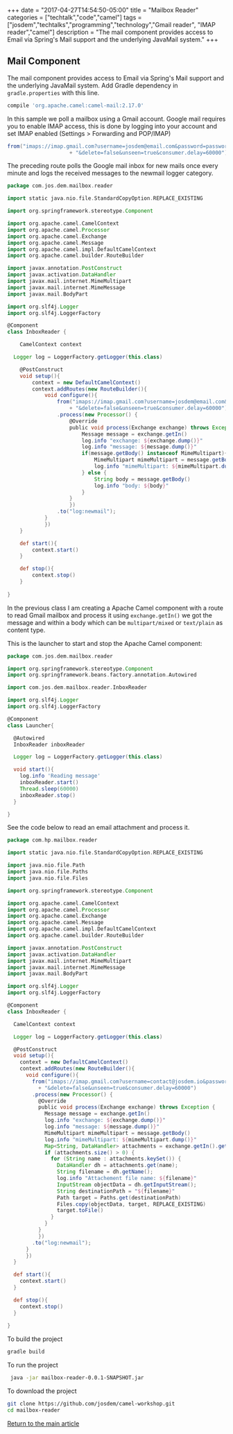 +++
date = "2017-04-27T14:54:50-05:00"
title = "Mailbox Reader"
categories = ["techtalk","code","camel"]
tags = ["josdem","techtalks","programming","technology","Gmail reader", "IMAP reader","camel"]
description = "The mail component provides access to Email via Spring's Mail support and the underlying JavaMail system."
+++


## Mail Component

The mail component provides access to Email via Spring's Mail support and the underlying JavaMail system. Add Gradle dependency in `gradle.properties` with this line.

```groovy
compile 'org.apache.camel:camel-mail:2.17.0'
```

In this sample we poll a mailbox using a Gmail account. Google mail requires you to enable IMAP access, this is done by logging into your account and set IMAP enabled (Settings > Forwarding and POP/IMAP)

```groovy
from("imaps://imap.gmail.com?username=josdem@email.com&password=password"
					+ "&delete=false&unseen=true&consumer.delay=60000")
```

The preceding route polls the Google mail inbox for new mails once every minute and logs the received messages to the newmail logger category.

```groovy
package com.jos.dem.mailbox.reader

import static java.nio.file.StandardCopyOption.REPLACE_EXISTING

import org.springframework.stereotype.Component

import org.apache.camel.CamelContext
import org.apache.camel.Processor
import org.apache.camel.Exchange
import org.apache.camel.Message
import org.apache.camel.impl.DefaultCamelContext
import org.apache.camel.builder.RouteBuilder

import javax.annotation.PostConstruct
import javax.activation.DataHandler
import javax.mail.internet.MimeMultipart
import javax.mail.internet.MimeMessage
import javax.mail.BodyPart

import org.slf4j.Logger
import org.slf4j.LoggerFactory

@Component
class InboxReader {

	CamelContext context

  Logger log = LoggerFactory.getLogger(this.class)

	@PostConstruct
	void setup(){
		context = new DefaultCamelContext()
		context.addRoutes(new RouteBuilder(){
			void configure(){
				from("imaps://imap.gmail.com?username=josdem@email.com&password=password"
					+ "&delete=false&unseen=true&consumer.delay=60000")
				.process(new Processor() {
					@Override
					public void process(Exchange exchange) throws Exception {
						Message message = exchange.getIn()
						log.info "exchange: ${exchange.dump()}"
						log.info "message: ${message.dump()}"
						if(message.getBody() instanceof MimeMultipart){
							MimeMultipart mimeMultipart = message.getBody()
							log.info "mimeMultipart: ${mimeMultipart.dump()}"
						} else {
							String body = message.getBody()
							log.info "body: ${body}"
						}
					}	
					})
				.to("log:newmail");
			}
			})
	}

	def start(){
		context.start()
	}

	def stop(){
		context.stop()
	}
	
}
```

In the previous class I am creating a Apache Camel component with a route to read Gmail mailbox and process it using `exchange.getIn()` we got the message and within a body which can be `multipart/mixed` or `text/plain` as content type.

This is the launcher to start and stop the Apache Camel component:

```groovy
package com.jos.dem.mailbox.reader

import org.springframework.stereotype.Component
import org.springframework.beans.factory.annotation.Autowired

import com.jos.dem.mailbox.reader.InboxReader

import org.slf4j.Logger
import org.slf4j.LoggerFactory

@Component
class Launcher{

  @Autowired
  InboxReader inboxReader

  Logger log = LoggerFactory.getLogger(this.class)

  void start(){
    log.info 'Reading message'
    inboxReader.start()
    Thread.sleep(60000)
    inboxReader.stop()
  }

}
```

See the code below to read an email attachment and process it.

```groovy
package com.hp.mailbox.reader

import static java.nio.file.StandardCopyOption.REPLACE_EXISTING

import java.nio.file.Path
import java.nio.file.Paths
import java.nio.file.Files

import org.springframework.stereotype.Component

import org.apache.camel.CamelContext
import org.apache.camel.Processor
import org.apache.camel.Exchange
import org.apache.camel.Message
import org.apache.camel.impl.DefaultCamelContext
import org.apache.camel.builder.RouteBuilder

import javax.annotation.PostConstruct
import javax.activation.DataHandler
import javax.mail.internet.MimeMultipart
import javax.mail.internet.MimeMessage
import javax.mail.BodyPart

import org.slf4j.Logger
import org.slf4j.LoggerFactory

@Component
class InboxReader {

  CamelContext context

  Logger log = LoggerFactory.getLogger(this.class)

  @PostConstruct
  void setup(){
    context = new DefaultCamelContext()
    context.addRoutes(new RouteBuilder(){
      void configure(){
        from("imaps://imap.gmail.com?username=contact@josdem.io&password=password"
          + "&delete=false&unseen=true&consumer.delay=60000")
        .process(new Processor() {
          @Override
          public void process(Exchange exchange) throws Exception {
            Message message = exchange.getIn()
            log.info "exchange: ${exchange.dump()}"
            log.info "message: ${message.dump()}"
            MimeMultipart mimeMultipart = message.getBody()
            log.info "mimeMultipart: ${mimeMultipart.dump()}"
            Map<String, DataHandler> attachments = exchange.getIn().getAttachments()
            if (attachments.size() > 0) {
              for (String name : attachments.keySet()) {
                DataHandler dh = attachments.get(name);
                String filename = dh.getName();
                log.info "Attachement file name: ${filename}"
                InputStream objectData = dh.getInputStream();
                String destinationPath = "${filename}"
                Path target = Paths.get(destinationPath)
                Files.copy(objectData, target, REPLACE_EXISTING)
                target.toFile()
              }
            }
          } 
          })
        .to("log:newmail");
      }
      })
  }

  def start(){
    context.start()
  }

  def stop(){
    context.stop()
  }
  
}
```

To build the project

```bash
gradle build
```

To run the project

```bash
 java -jar mailbox-reader-0.0.1-SNAPSHOT.jar
```

To download the project

```bash
git clone https://github.com/josdem/camel-workshop.git
cd mailbox-reader
```

[Return to the main article](/techtalk/camel)



